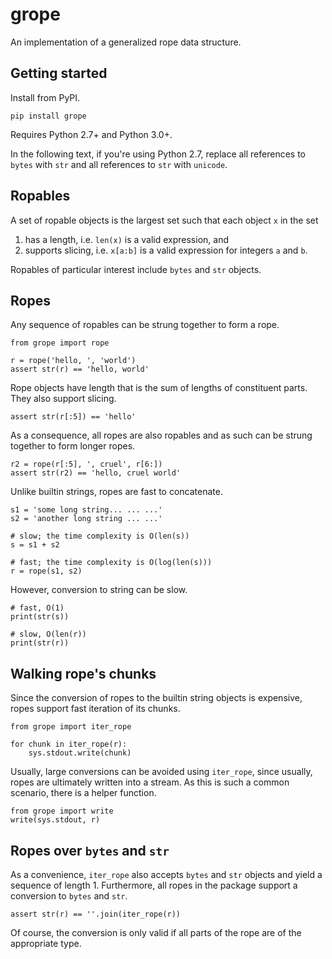 # grope

An implementation of a generalized rope data structure.

## Getting started

Install from PyPI.

    pip install grope

Requires Python 2.7+ and Python 3.0+.

In the following text, if you're using Python 2.7, replace all references to `bytes` with `str` and
all references to `str` with `unicode`.

## Ropables

A set of ropable objects is the largest set such that each object `x` in the set

 1. has a length, i.e. `len(x)` is a valid expression, and
 2. supports slicing, i.e. `x[a:b]` is a valid expression for integers `a` and `b`.

Ropables of particular interest include `bytes` and `str` objects.

## Ropes

Any sequence of ropables can be strung together to form a rope.

    from grope import rope

    r = rope('hello, ', 'world')
    assert str(r) == 'hello, world'

Rope objects have length that is the sum of lengths of constituent parts.
They also support slicing.

    assert str(r[:5]) == 'hello'

As a consequence, all ropes are also ropables and as such can be strung together
to form longer ropes.

    r2 = rope(r[:5], ', cruel', r[6:])
    assert str(r2) == 'hello, cruel world'

Unlike builtin strings, ropes are fast to concatenate.

    s1 = 'some long string... ... ...'
    s2 = 'another long string ... ...'

    # slow; the time complexity is O(len(s))
    s = s1 + s2

    # fast; the time complexity is O(log(len(s)))
    r = rope(s1, s2)

However, conversion to string can be slow.

    # fast, O(1)
    print(str(s))

    # slow, O(len(r))
    print(str(r))

## Walking rope's chunks

Since the conversion of ropes to the builtin string objects is expensive, ropes support fast iteration of its chunks.

    from grope import iter_rope

    for chunk in iter_rope(r):
        sys.stdout.write(chunk)

Usually, large conversions can be avoided using `iter_rope`, since usually, ropes are ultimately written into a stream.
As this is such a common scenario, there is a helper function.

    from grope import write
    write(sys.stdout, r)

## Ropes over `bytes` and `str`

As a convenience, `iter_rope` also accepts `bytes` and `str` objects and yield a sequence of length 1. Furthermore,
all ropes in the package support a conversion to `bytes` and `str`.

    assert str(r) == ''.join(iter_rope(r))

Of course, the conversion is only valid if all parts of the rope are of the appropriate type.
